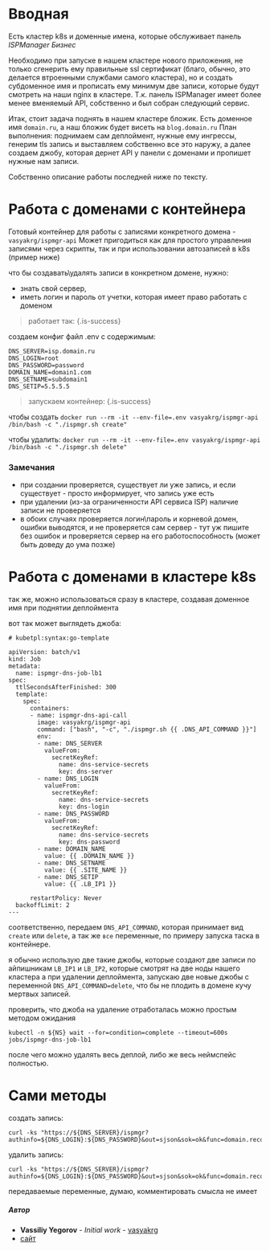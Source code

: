 # Вводная
Есть кластер k8s и доменные имена, которые обслуживает панель *ISPManager Бизнес*

Необходимо при запуске в нашем кластере нового приложения, не только сгенерить ему правильные ssl сертификат (благо, обычно, это делается втроенными службами самого кластера), но и создать субдоменное имя и прописать ему минимум две записи, которые будут смотреть на наши nginx в кластере.
Т.к. панель ISPManager имеет более менее вменяемый API, собственно и был собран следующий сервис.

Итак, стоит задача поднять в нашем кластере бложик.
Есть доменное имя `domain.ru`, а наш бложик будет висеть на `blog.domain.ru`
План выполнения: поднимаем сам деплоймент, нужные ему ингрессы, генерим tls запись и выставляем собственно все это наружу, а далее создаем джобу, которая дернет API у панели с доменами и пропишет нужные нам записи.

Собственно описание работы последней ниже по тексту.

# Работа с доменами с контейнера
Готовый контейнер для работы с записями конкретного домена - `vasyakrg/ispmgr-api`
Может пригодиться как для простого управления записями через скрипты, так и при использовании автозаписей в k8s (пример ниже)

что бы создавать\удалять записи в конкретном домене, нужно:
- знать свой сервер,
- иметь логин и пароль от учетки, которая имеет право работать с доменом

> работает так:
{.is-success}

создаем конфиг файл .env с содержимым:

```
DNS_SERVER=isp.domain.ru
DNS_LOGIN=root
DNS_PASSWORD=password
DOMAIN_NAME=domain1.com
DNS_SETNAME=subdomain1
DNS_SETIP=5.5.5.5
```

> запускаем контейнер:
{.is-success}

чтобы создать
`docker run --rm -it --env-file=.env vasyakrg/ispmgr-api /bin/bash -c "./ispmgr.sh create"`

чтобы удалить:
`docker run --rm -it --env-file=.env vasyakrg/ispmgr-api /bin/bash -c "./ispmgr.sh delete"`

### Замечания
- при создании проверяется, существует ли уже запись, и если существует - просто информирует, что запись уже есть
- при удалении (из-за ограниченности API сервиса ISP) наличие записи не проверяется
- в обоих случаях проверяется логин\пароль и корневой домен, ошибки выводятся, и не проверяется сам сервер - тут уж пишите без ошибок и проверяется сервер на его работоспособность (может быть доведу до ума позже)

# Работа с доменами в кластере k8s
так же, можно использоваться сразу в кластере, создавая доменное имя при поднятии деплоймента

вот так может выглядеть джоба:

```
# kubetpl:syntax:go-template

apiVersion: batch/v1
kind: Job
metadata:
  name: ispmgr-dns-job-lb1
spec:
  ttlSecondsAfterFinished: 300
  template:
    spec:
      containers:
      - name: ispmgr-dns-api-call
        image: vasyakrg/ispmgr-api
        command: ["bash", "-c", "./ispmgr.sh {{ .DNS_API_COMMAND }}"]
        env:
        - name: DNS_SERVER
          valueFrom:
            secretKeyRef:
              name: dns-service-secrets
              key: dns-server
        - name: DNS_LOGIN
          valueFrom:
            secretKeyRef:
              name: dns-service-secrets
              key: dns-login
        - name: DNS_PASSWORD
          valueFrom:
            secretKeyRef:
              name: dns-service-secrets
              key: dns-password
        - name: DOMAIN_NAME
          value: {{ .DOMAIN_NAME }}
        - name: DNS_SETNAME
          value: {{ .SITE_NAME }}
        - name: DNS_SETIP
          value: {{ .LB_IP1 }}

      restartPolicy: Never
  backoffLimit: 2
---
```

соответственно, передаем `DNS_API_COMMAND`, которая принимает вид `create` или `delete`, а так же `все` переменные, по примеру запуска таска в контейнере.

я обычно использую две такие джобы, которые создают две записи по айпишникам `LB_IP1` и `LB_IP2`, которые смотрят на две ноды нашего кластера
а при удалении деплоймента, запускаю две новые джобы с переменной `DNS_API_COMMAND=delete`, что бы не плодить в домене кучу мертвых записей.

проверить, что джоба на удаление отработалась можно простым методом ожидания
```
kubectl -n ${NS} wait --for=condition=complete --timeout=600s jobs/ispmgr-dns-job-lb1
```
после чего можно удалять весь деплой, либо же весь неймспейс полностью.

# Сами методы
создать запись:
```
curl -ks "https://${DNS_SERVER}/ispmgr?authinfo=${DNS_LOGIN}:${DNS_PASSWORD}&out=sjson&sok=ok&func=domain.record.edit&plid=${DOMAIN_NAME}&ip=${DNS_SETIP}&name=${DNS_SETNAME}&rtype=a&ttl=3600"
```

удалить запись:
```
curl -ks "https://${DNS_SERVER}/ispmgr?authinfo=${DNS_LOGIN}:${DNS_PASSWORD}&out=sjson&sok=ok&func=domain.record.delete&plid=${DOMAIN_NAME}&elid=${DNS_SETNAME}.${DOMAIN_NAME}.%20A%20%20${DNS_SETIP}"
```

передаваемые переменные, думаю, комментировать смысла не имеет

##### Автор
 - **Vassiliy Yegorov** - *Initial work* - [vasyakrg](https://github.com/vasyakrg)
 - [сайт](vk.com/realmanual)
